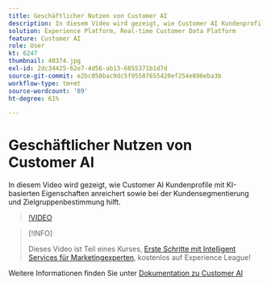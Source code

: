 ```yaml
---
title: Geschäftlicher Nutzen von Customer AI
description: In diesem Video wird gezeigt, wie Customer AI Kundenprofile mit KI-basierten Eigenschaften anreichert sowie bei der Kundensegmentierung und Zielgruppenbestimmung hilft.
solution: Experience Platform, Real-time Customer Data Platform
feature: Customer AI
role: User
kt: 6247
thumbnail: 40374.jpg
exl-id: 2dc34425-62e7-4d56-ab13-6855371b1d7d
source-git-commit: e2bc058bac9dc5f95587655420ef254e896eba3b
workflow-type: tm+mt
source-wordcount: '89'
ht-degree: 61%

---
```


# Geschäftlicher Nutzen von Customer AI

In diesem Video wird gezeigt, wie Customer AI Kundenprofile mit KI-basierten Eigenschaften anreichert sowie bei der Kundensegmentierung und Zielgruppenbestimmung hilft.

>[!VIDEO](https://video.tv.adobe.com/v/40374?quality=12&learn=on)

>[!INFO]
>
> Dieses Video ist Teil eines Kurses, [Erste Schritte mit Intelligent Services für Marketingexperten](https://experienceleague.adobe.com/?recommended=ExperiencePlatform-U-1-2020.1.intelligentservices), kostenlos auf Experience League!

Weitere Informationen finden Sie unter [Dokumentation zu Customer AI](https://experienceleague.adobe.com/docs/experience-platform/intelligent-services/customer-ai/overview.html?lang=de)
